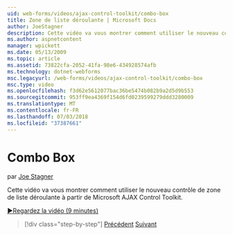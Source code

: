```yaml
---
uid: web-forms/videos/ajax-control-toolkit/combo-box
title: Zone de liste déroulante | Microsoft Docs
author: JoeStagner
description: Cette vidéo va vous montrer comment utiliser le nouveau contrôle de zone de liste déroulante à partir de Microsoft AJAX Control Toolkit.
ms.author: aspnetcontent
manager: wpickett
ms.date: 05/13/2009
ms.topic: article
ms.assetid: 73822cfa-2052-41fa-98e6-434928574afb
ms.technology: dotnet-webforms
msc.legacyurl: /web-forms/videos/ajax-control-toolkit/combo-box
msc.type: video
ms.openlocfilehash: f3d62e5612077bac36be5474b082b9a2d5d9b553
ms.sourcegitcommit: 953ff9ea4369f154d6fd0239599279ddd3280009
ms.translationtype: MT
ms.contentlocale: fr-FR
ms.lasthandoff: 07/03/2018
ms.locfileid: "37387661"
---
```

<a name="combo-box"></a>Combo Box
====================
par [Joe Stagner](https://github.com/JoeStagner)

Cette vidéo va vous montrer comment utiliser le nouveau contrôle de zone de liste déroulante à partir de Microsoft AJAX Control Toolkit.

[&#9654;Regardez la vidéo (9 minutes)](https://channel9.msdn.com/Blogs/ASP-NET-Site-Videos/combo-box)

> [!div class="step-by-step"]
> [Précédent](color-picker.md)
> [Suivant](editor-control.md)
